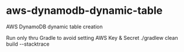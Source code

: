 # aws-dynamodb-dynamic-table
AWS DynamoDB dynamic table creation

Run only thru Gradle to avoid setting AWS Key & Secret
./gradlew clean build --stacktrace